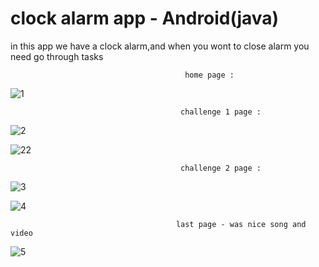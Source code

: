 # clock alarm app  -  Android(java)
in this app we have a clock alarm,and when you wont to close alarm you need go through tasks

                                
                                           home page :
                                          
![1](https://user-images.githubusercontent.com/59862302/174898287-34485b1b-8276-414a-a3e6-0025adab7adc.jpg)

                                          challenge 1 page :
                                          
![2](https://user-images.githubusercontent.com/59862302/174897814-a4e76500-c66d-410f-a9d1-b9137ad8435c.jpg)

![22](https://user-images.githubusercontent.com/59862302/174897878-45bcbb9a-1a25-4a08-9f8c-ca9d7524a02d.jpg)
                                
                                          challenge 2 page :
                                          
![3](https://user-images.githubusercontent.com/59862302/174897933-e721a233-6df1-4d99-af67-ee5d95c5a8a9.jpg)

![4](https://user-images.githubusercontent.com/59862302/174897971-c751cb7c-4ba5-4813-aed8-4165ee09d580.jpg)

                                         last page - was nice song and video
                                         
![5](https://user-images.githubusercontent.com/59862302/174898140-a732394b-b2a7-45a2-8747-30b81ec57906.jpg)
                              

                                 
                                          

                                          
